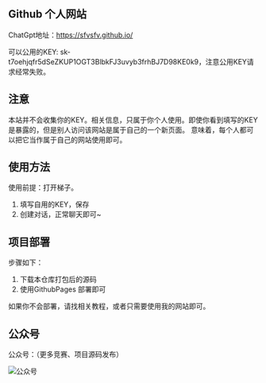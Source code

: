 ## Github 个人网站

ChatGpt地址：https://sfvsfv.github.io/

可以公用的KEY:   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，注意公用KEY请求经常失败。
## 注意
本站并不会收集你的KEY。相关信息，只属于你个人使用。即使你看到填写的KEY是暴露的，但是别人访问该网站是属于自己的一个新页面。
意味着，每个人都可以把它当作属于自己的网站使用即可。
## 使用方法
使用前提：打开梯子。
1. 填写自用的KEY，保存
2. 创建对话，正常聊天即可~

## 项目部署
步骤如下：
1. 下载本仓库打包后的源码
2. 使用GithubPages 部署即可

如果你不会部署，请找相关教程，或者只需要使用我的网站即可。
## 公众号
公众号：（更多竞赛、项目源码发布）

![公众号](https://user-images.githubusercontent.com/62045791/224259546-d0bec9c4-12da-461e-aa1b-2336bb000ac9.jpg)
